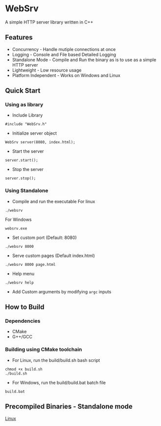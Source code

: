 # WebSrv
A simple HTTP server library written in C++

## Features
- Concurrency - Handle mutiple connections at once
- Logging - Console and File based Detailed Logging
- Standalone Mode - Compile and Run the binary as is to use as a simple HTTP server
- Lightweight - Low resource usage
- Platform Independent - Works on Windows and Linux

## Quick Start
### Using as library
- Include Library
```
#include "WebSrv.h"
```
- Initialize server object
```
WebSrv server(8080, index.html);
```
- Start the server
```
server.start();
```
- Stop the server
```
server.stop();
```
### Using Standalone
- Compile and run the executable
For linux
```
./websrv
```
For Windows
```
websrv.exe
```
- Set custom port (Default: 8080)
```
./websrv 8000
```
- Serve custom pages (Default index.html)
```
./websrv 8000 page.html
```
- Help menu
```
./websrv help
```
- Add Custom arguments by modifying `argc` inputs

## How to Build
### Dependencies
- CMake
- G++/GCC
### Building using CMake toolchain
- For Linux, run the build/build.sh bash script
```
chmod +x build.sh
./build.sh
```
-  For Windows, run the build/build.bat batch file
```
build.bat
```

## Precompiled Binaries - Standalone mode
[Linux](https://github.com/useraid/WebSrv/releases/tag/v0.1)
